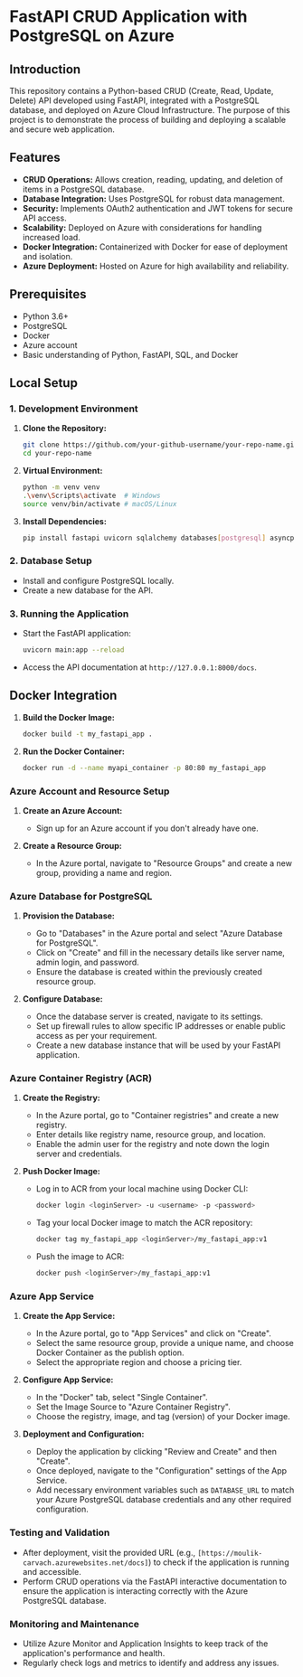 # FastAPI CRUD Application with PostgreSQL on Azure

## Introduction

This repository contains a Python-based CRUD (Create, Read, Update, Delete) API developed using FastAPI, integrated with a PostgreSQL database, and deployed on Azure Cloud Infrastructure. The purpose of this project is to demonstrate the process of building and deploying a scalable and secure web application.

## Features

- **CRUD Operations:** Allows creation, reading, updating, and deletion of items in a PostgreSQL database.
- **Database Integration:** Uses PostgreSQL for robust data management.
- **Security:** Implements OAuth2 authentication and JWT tokens for secure API access.
- **Scalability:** Deployed on Azure with considerations for handling increased load.
- **Docker Integration:** Containerized with Docker for ease of deployment and isolation.
- **Azure Deployment:** Hosted on Azure for high availability and reliability.

## Prerequisites

- Python 3.6+
- PostgreSQL
- Docker
- Azure account
- Basic understanding of Python, FastAPI, SQL, and Docker

## Local Setup

### 1. Development Environment

1. **Clone the Repository:**

   ```bash
   git clone https://github.com/your-github-username/your-repo-name.git
   cd your-repo-name
   ```

2. **Virtual Environment:**

   ```bash
   python -m venv venv
   .\venv\Scripts\activate  # Windows
   source venv/bin/activate # macOS/Linux
   ```

3. **Install Dependencies:**

   ```bash
   pip install fastapi uvicorn sqlalchemy databases[postgresql] asyncpg
   ```

### 2. Database Setup

- Install and configure PostgreSQL locally.
- Create a new database for the API.

### 3. Running the Application

- Start the FastAPI application:

  ```bash
  uvicorn main:app --reload
  ```

- Access the API documentation at `http://127.0.0.1:8000/docs`.

## Docker Integration

1. **Build the Docker Image:**

   ```bash
   docker build -t my_fastapi_app .
   ```

2. **Run the Docker Container:**

   ```bash
   docker run -d --name myapi_container -p 80:80 my_fastapi_app
   ```


### Azure Account and Resource Setup

1. **Create an Azure Account:**
   - Sign up for an Azure account if you don't already have one.

2. **Create a Resource Group:**
   - In the Azure portal, navigate to "Resource Groups" and create a new group, providing a name and region.

### Azure Database for PostgreSQL

1. **Provision the Database:**
   - Go to "Databases" in the Azure portal and select "Azure Database for PostgreSQL".
   - Click on "Create" and fill in the necessary details like server name, admin login, and password.
   - Ensure the database is created within the previously created resource group.

2. **Configure Database:**
   - Once the database server is created, navigate to its settings.
   - Set up firewall rules to allow specific IP addresses or enable public access as per your requirement.
   - Create a new database instance that will be used by your FastAPI application.

### Azure Container Registry (ACR)

1. **Create the Registry:**
   - In the Azure portal, go to "Container registries" and create a new registry.
   - Enter details like registry name, resource group, and location.
   - Enable the admin user for the registry and note down the login server and credentials.

2. **Push Docker Image:**
   - Log in to ACR from your local machine using Docker CLI:
     ```bash
     docker login <loginServer> -u <username> -p <password>
     ```
   - Tag your local Docker image to match the ACR repository:
     ```bash
     docker tag my_fastapi_app <loginServer>/my_fastapi_app:v1
     ```
   - Push the image to ACR:
     ```bash
     docker push <loginServer>/my_fastapi_app:v1
     ```

### Azure App Service

1. **Create the App Service:**
   - In the Azure portal, go to "App Services" and click on "Create".
   - Select the same resource group, provide a unique name, and choose Docker Container as the publish option.
   - Select the appropriate region and choose a pricing tier.

2. **Configure App Service:**
   - In the "Docker" tab, select "Single Container".
   - Set the Image Source to "Azure Container Registry".
   - Choose the registry, image, and tag (version) of your Docker image.

3. **Deployment and Configuration:**
   - Deploy the application by clicking "Review and Create" and then "Create".
   - Once deployed, navigate to the "Configuration" settings of the App Service.
   - Add necessary environment variables such as `DATABASE_URL` to match your Azure PostgreSQL database credentials and any other required configuration.

### Testing and Validation

- After deployment, visit the provided URL (e.g., `[https://moulik-carvach.azurewebsites.net/docs]`) to check if the application is running and accessible.
- Perform CRUD operations via the FastAPI interactive documentation to ensure the application is interacting correctly with the Azure PostgreSQL database.

### Monitoring and Maintenance

- Utilize Azure Monitor and Application Insights to keep track of the application's performance and health.
- Regularly check logs and metrics to identify and address any issues.
